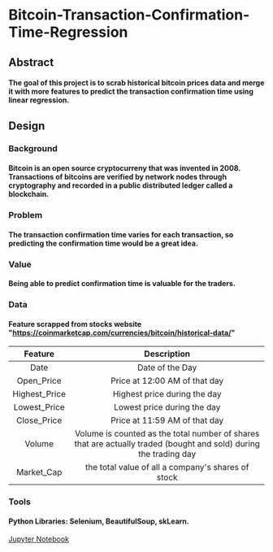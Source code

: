 # Bitcoin-Transaction-Confirmation-Time-Regression
## Abstract 
#### The goal of this project is to scrab historical bitcoin prices data and merge it with more features to predict the transaction confirmation time using linear regression.

## Design 
### Background 
#### Bitcoin is an open source cryptocurreny that was invented in 2008. Transactions of bitcoins are verified by network nodes through cryptography and recorded in a public distributed ledger called a blockchain.
### Problem
#### The transaction confirmation time varies for each transaction, so predicting the confirmation time would be a great idea.
### Value
#### Being able to predict confirmation time is valuable for the traders. 

### Data
#### Feature scrapped from stocks website "https://coinmarketcap.com/currencies/bitcoin/historical-data/"

|  Feature  | Description    |
| :----------:  | :----------: | 
|  Date| Date of the Day  | 
|  Open_Price | Price at 12:00 AM of that day  | 
|  Highest_Price | Highest price during the day  | 
|  Lowest_Price | Lowest price during the day  | 
|  Close_Price | Price at 11:59 AM of that day  | 
|  Volume | Volume is counted as the total number of shares that are actually traded (bought and sold) during the trading day  | 
|  Market_Cap | the total value of all a company's shares of stock  | 


### Tools 
#### Python Libraries: Selenium, BeautifulSoup, skLearn.


<a href="https://github.com/RaghadAlkhudhair/Bitcoin-Transaction-Confirmation-Time-Regression/blob/main/Bitcoin_Regression.ipynb" > Jupyter Notebook </a>
